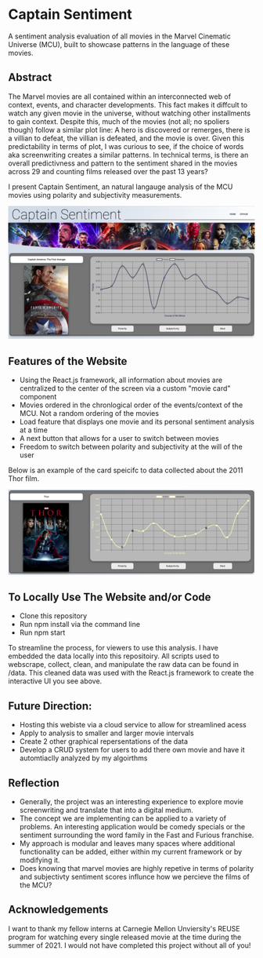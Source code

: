 # Captain Sentiment
A sentiment analysis evaluation of all movies in the Marvel Cinematic Universe (MCU), built to showcase patterns in the language of these movies.

## Abstract
The Marvel movies are all contained within an interconnected web of context, events, and character developments. This fact makes it diffcult to watch any given movie in the universe, without watching other installments to gain context. Despite this, much of the movies (not all; no spoliers though) follow a similar plot line: A hero is discovered or remerges, there is a villian to defeat, the villian is defeated, and the movie is over. Given this predictability in terms of plot, I was curious to see, if the choice of words aka screenwriting creates a similar patterns. In technical terms, is there an overall predictivness and pattern to the sentiment shared in the movies across 29 and counting films released over the past 13 years?


I present Captain Sentiment, an natural langauge analysis of the MCU movies using polarity and subjectivity measurements.

![UI Design](UI_SS.png)

## Features of the Website
- Using the React.js framework, all information about movies are centralized to the center of the screen via a custom "movie card" component
- Movies ordered in the chronlogical order of the events/context of the MCU. Not a random ordering of the movies
- Load feature that displays one movie and its personal sentiment analysis at a time
- A next button that allows for a user to switch between movies
- Freedom to switch between polarity and subjectivity at the will of the user

Below is an example of the card speicifc to data collected about the 2011 Thor film.

![Card_UI Design](Card_UI_SS.png)


## To Locally Use The Website and/or Code
- Clone this repository
- Run npm install via the command line
- Run npm start

To streamline the process, for viewers to use this analysis. I have embedded the data locally into this repositoiry. All scripts used to webscrape, collect, clean, and manipulate the raw data can be found in /data. This cleaned data was used with the React.js framework to create the interactive UI you see above.

## Future Direction:
- Hosting this webiste via a cloud service to allow for streamlined acess
- Apply to analysis to smaller and larger movie intervals
- Create 2 other graphical repersentations of the data
- Develop a CRUD system for users to add there own movie and have it automtiaclly analyzed by my algoirthms


## Reflection
- Generally, the project was an interesting experience to explore movie screenwriting and translate that into a digital medium.
- The concept we are implementing can be applied to a variety of problems. An interesting application would be comedy specials or the sentiment surrounding the word family in the Fast and Furious franchise. 
- My approach is modular and leaves many spaces where additional functionality can be added, either within my current framework or by modifying it.
- Does knowing that marvel movies are highly repetive in terms of polarity and subjectivty sentiment scores influnce how we percieve the films of the MCU?

## Acknowledgements
I want to thank my fellow interns at Carnegie Mellon Unviersity's REUSE program for watching every single released movie at the time during the summer of 2021. I would not have completed this project without all of you!
